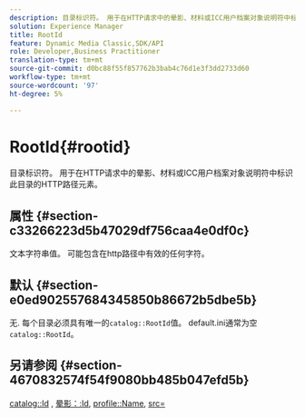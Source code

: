 ```yaml
---
description: 目录标识符。 用于在HTTP请求中的晕影、材料或ICC用户档案对象说明符中标识此目录的HTTP路径元素。
solution: Experience Manager
title: RootId
feature: Dynamic Media Classic,SDK/API
role: Developer,Business Practitioner
translation-type: tm+mt
source-git-commit: d0bc88f55f857762b3bab4c76d1e3f3dd2733d60
workflow-type: tm+mt
source-wordcount: '97'
ht-degree: 5%

---
```



# RootId{#rootid}

目录标识符。 用于在HTTP请求中的晕影、材料或ICC用户档案对象说明符中标识此目录的HTTP路径元素。

## 属性 {#section-c33266223d5b47029df756caa4e0df0c}

文本字符串值。 可能包含在http路径中有效的任何字符。

## 默认 {#section-e0ed902557684345850b86672b5dbe5b}

无. 每个目录必须具有唯一的`catalog::RootId`值。 default.ini通常为空`catalog::RootId`。

## 另请参阅 {#section-4670832574f54f9080bb485b047efd5b}

[catalog::Id](../../../../../ir-api/material-cat/image-rendering-api-ref/c-ir-material-catalog/c-ir-material-data-reference/r-ir-id.md#reference-cba2a53a952e403fb57a4e8569f9cf85) , [晕影：:Id](../../../../../ir-api/material-cat/image-rendering-api-ref/c-ir-material-catalog/c-ir-vignette-map-reference/r-ir-id-vignette.md#reference-2a7ba758924b4757b3234942304db7fd), [profile::Name](../../../../../ir-api/material-cat/image-rendering-api-ref/c-ir-material-catalog/c-ir-macro-definition-reference/r-ir-name.md#reference-63b663d2052545ffab030a23e7060b1e), [src=](../../../../../ir-api/http-protocol/image-rendering-api-ref/c-ir-http-protocol-ref/c-ir-http-protocol-command-reference/r-ir-src.md#reference-62c98abad22149d68d405ed6aaff8272)
